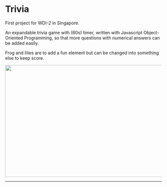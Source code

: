 # Trivia

First project for WDI-2 in Singapore. 

An expandable trivia game with (60s) timer, written with Javascript Object-Oriented Programming, so that more questions with numerical answers can be added easily.

Frog and lilies are to add a fun element but can be changed into something else to keep score.

<img src="Screen Shot 2016-03-04.png" width=600 height=360 >

***
